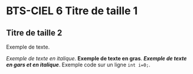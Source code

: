 # BTS-CIEL 6 Titre de taille 1

## Titre de taille 2

Exemple de texte.

*Exemple de texte en italique*. **Exemple de texte en gras**. ***Exemple de texte en gars et en italique***.
Exemple code sur un ligne 
`int i=0;`.
